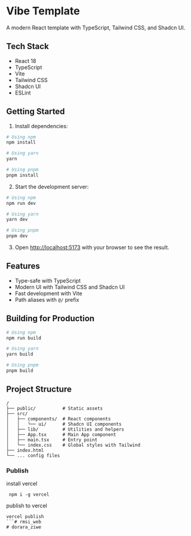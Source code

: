 # Vibe Template

A modern React template with TypeScript, Tailwind CSS, and Shadcn UI.

## Tech Stack

- React 18
- TypeScript
- Vite
- Tailwind CSS
- Shadcn UI
- ESLint

## Getting Started

1. Install dependencies:

```bash
# Using npm
npm install

# Using yarn
yarn

# Using pnpm
pnpm install
```

2. Start the development server:

```bash
# Using npm
npm run dev

# Using yarn
yarn dev

# Using pnpm
pnpm dev
```

3. Open [http://localhost:5173](http://localhost:5173) with your browser to see the result.

## Features

- Type-safe with TypeScript
- Modern UI with Tailwind CSS and Shadcn UI
- Fast development with Vite
- Path aliases with `@/` prefix

## Building for Production

```bash
# Using npm
npm run build

# Using yarn
yarn build

# Using pnpm
pnpm build
```

## Project Structure

```
/
├── public/          # Static assets
├── src/
│   ├── components/  # React components
│   │   └── ui/      # Shadcn UI components
│   ├── lib/         # Utilities and helpers
│   ├── App.tsx      # Main App component
│   ├── main.tsx     # Entry point
│   └── index.css    # Global styles with Tailwind
├── index.html
└── ... config files
```

### Publish
install vercel
```
 npm i -g vercel
 ```

 publish to vercel

 ```
 vercel publish
 ```# rmsi_web
# dorara_ziwe
